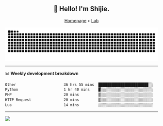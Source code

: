 <h2 align="center">👋 Hello! I'm Shijie.</h2>
<p align="center">
  <a href="https://xu-shi-jie.github.io"> Homepage</a> •
  <a href="https://onodalab.ees.hokudai.ac.jp"> Lab </a>
</p>

![Snake animation](https://github.com/xu-shi-jie/xu-shi-jie/blob/output/github-snake.svg)


-------

📊 **Weekly development breakdown**
<!--START_SECTION:waka-->

```txt
Other                      36 hrs 55 mins  ███████████████████████░░   91.93 %
Python                     1 hr 40 mins    █░░░░░░░░░░░░░░░░░░░░░░░░   04.16 %
PHP                        20 mins         ▒░░░░░░░░░░░░░░░░░░░░░░░░   00.87 %
HTTP Request               20 mins         ▒░░░░░░░░░░░░░░░░░░░░░░░░   00.85 %
Lua                        14 mins         ░░░░░░░░░░░░░░░░░░░░░░░░░   00.61 %
```

<!--END_SECTION:waka-->

-------
![](https://komarev.com/ghpvc/?username=xu-shi-jie&style=flat-square&color=blue) 
